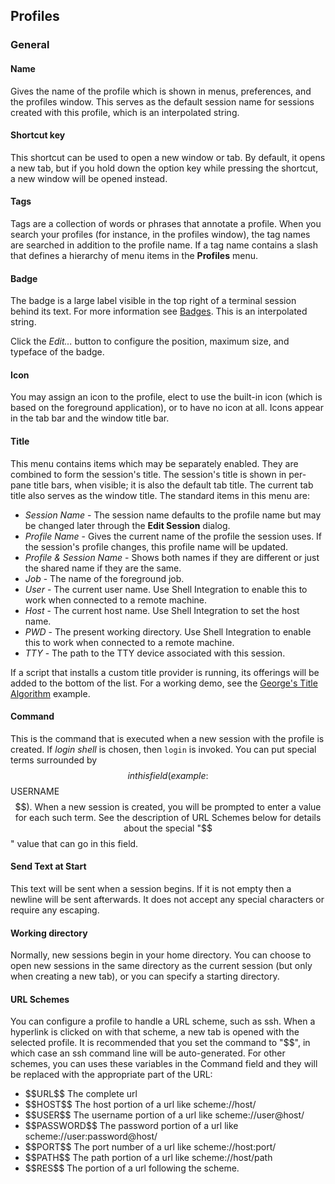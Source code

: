 ## Profiles
### General

#### Name
Gives the name of the profile which is shown in menus, preferences, and the profiles window. This serves as the default session name for sessions created with this profile, which is an interpolated string.

#### Shortcut key
This shortcut can be used to open a new window or tab. By default, it opens a new tab, but if you hold down the option key while pressing the shortcut, a new window will be opened instead.

#### Tags
Tags are a collection of words or phrases that annotate a profile. When you search your profiles (for instance, in the profiles window), the tag names are searched in addition to the profile name. If a tag name contains a slash that defines a hierarchy of menu items in the **Profiles** menu.

#### Badge
The badge is a large label visible in the top right of a terminal session behind its text. For more information see <a href="badges.html">Badges</a>. This is an interpolated string.

Click the *Edit...* button to configure the position, maximum size, and typeface of the badge.

#### Icon
You may assign an icon to the profile, elect to use the built-in icon (which is based on the foreground application), or to have no icon at all. Icons appear in the tab bar and the window title bar.

#### Title
This menu contains items which may be separately enabled. They are combined to form the session's title. The session's title is shown in per-pane title bars, when visible; it is also the default tab title. The current tab title also serves as the window title. The standard items in this menu are:

  * *Session Name* - The session name defaults to the profile name but may be changed later through the **Edit Session** dialog.
  * *Profile Name* - Gives the current name of the profile the session uses. If the session's profile changes, this profile name will be updated.
  * *Profile &amp; Session Name* - Shows both names if they are different or just the shared name if they are the same.
  * *Job* - The name of the foreground job.
  * *User* - The current user name. Use Shell Integration to enable this to work when connected to a remote machine.
  * *Host* - The current host name. Use Shell Integration to set the host name.
  * *PWD* - The present working directory. Use Shell Integration to enable this to work when connected to a remote machine.
  * *TTY* - The path to the TTY device associated with this session.

If a script that installs a custom title provider is running, its offerings will be added to the bottom of the list. For a working demo, see the <a href="https://iterm2.com/python-api/examples/georges_title.html">George's Title Algorithm</a> example.

#### Command
This is the command that is executed when a new session with the profile is created. If *login shell* is chosen, then `login` is invoked. You can put special terms surrounded by $$ in this field (example: $$USERNAME$$). When a new session is created, you will be prompted to enter a value for each such term. See the description of URL Schemes below for details about the special "$$" value that can go in this field.

#### Send Text at Start
This text will be sent when a session begins. If it is not empty then a newline will be sent afterwards. It does not accept any special characters or require any escaping.

#### Working directory
Normally, new sessions begin in your home directory. You can choose to open new sessions in the same directory as the current session (but only when creating a new tab), or you can specify a starting directory.

#### URL Schemes
You can configure a profile to handle a URL scheme, such as ssh. When a hyperlink is clicked on with that scheme, a new tab is opened with the selected profile. It is recommended that you set the command to "$$", in which case an ssh command line will be auto-generated. For other schemes, you can uses these variables in the Command field and they will be replaced with the appropriate part of the URL:
<ul>
      <li>$$URL$$ The complete url</li>
      <li>$$HOST$$ The host portion of a url like scheme://host/</li>
      <li>$$USER$$ The username portion of a url like scheme://user@host/</li>
      <li>$$PASSWORD$$ The password portion of a url like scheme://user:password@host/</li>
      <li>$$PORT$$ The port number of a url like scheme://host:port/</li>
      <li>$$PATH$$ The path portion of a url like scheme://host/path</li>
      <li>$$RES$$ The portion of a url following the scheme.</li>
</ul>


